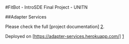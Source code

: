 #FitBot - IntroSDE Final Project - UNITN

##Adapter Services 

Please check the full [project documentation] [2].

Deployed on [https://adapter-services.herokuapp.com/] [1]

[1]: https://radiant-dawn-54444.herokuapp.com/
[2]: https://github.com/trento-introsde-final/documentation